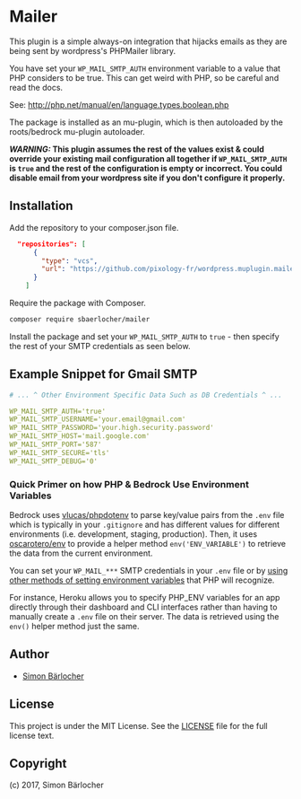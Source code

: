 # Mailer

This plugin is a simple always-on integration that hijacks emails as they are being sent by wordpress's PHPMailer library.

You have set your `WP_MAIL_SMTP_AUTH` environment variable to a value that PHP considers to be true. This can get weird with PHP, so be careful and read the docs.

See: <http://php.net/manual/en/language.types.boolean.php>

The package is installed as an mu-plugin, which is then autoloaded by the roots/bedrock mu-plugin autoloader.

**_WARNING:_ This plugin assumes the rest of the values exist & could override your existing mail configuration all together if `WP_MAIL_SMTP_AUTH` is `true` and the rest of the configuration is empty or incorrect. You could disable email from your wordpress site if you don't configure it properly.**

## Installation

Add the repository to your composer.json file.

```json
  "repositories": [
      {
        "type": "vcs",
        "url": "https://github.com/pixology-fr/wordpress.muplugin.mailer"
      }
    ]
```

Require the package with Composer.

```bash
composer require sbaerlocher/mailer
```

Install the package and set your `WP_MAIL_SMTP_AUTH` to `true` - then specify the rest of your SMTP credentials as seen below.

## Example Snippet for Gmail SMTP

```YAML
# ... ^ Other Environment Specific Data Such as DB Credentials ^ ...

WP_MAIL_SMTP_AUTH='true'
WP_MAIL_SMTP_USERNAME='your.email@gmail.com'
WP_MAIL_SMTP_PASSWORD='your.high.security.password'
WP_MAIL_SMTP_HOST='mail.google.com'
WP_MAIL_SMTP_PORT='587'
WP_MAIL_SMTP_SECURE='tls'
WP_MAIL_SMTP_DEBUG='0'
```

### Quick Primer on how PHP & Bedrock Use Environment Variables

Bedrock uses [vlucas/phpdotenv](https://github.com/vlucas/phpdotenv) to parse key/value pairs from the `.env` file which is typically in your `.gitignore` and has different values for different environments (i.e. development, staging, production). Then, it uses [oscarotero/env](https://github.com/oscarotero/env) to provide a helper method `env('ENV_VARIABLE')` to retrieve the data from the current environment.

You can set your `WP_MAIL_***` SMTP credentials in your `.env` file or by [using other methods of setting environment variables](https://github.com/vlucas/phpdotenv#php-dotenv) that PHP will recognize.

For instance, Heroku allows you to specify PHP_ENV variables for an app directly through their dashboard and CLI interfaces rather than having to manually create a `.env` file on their server. The data is retrieved using the `env()` helper method just the same.

## Author

* [Simon Bärlocher](https://sbaerlocher.ch)

## License

This project is under the MIT License. See the [LICENSE](https://sbaerlo.ch/er/licence) file for the full license text.

## Copyright

(c) 2017, Simon Bärlocher
